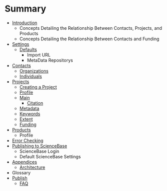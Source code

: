 # Summary

* [Introduction](README.md)
  * Concepts Detailing the Relationship Between Contacts, Projects, and Products
  * Concepts Detailing the Relationship Between Contacts and Funding
* [Settings](settings.md)
  * [Defaults](settings/defaults.md)
    * Import URL
    * MetaData Repositorys
* [Contacts](chapter1.md)
  * [Organizations](chapter1/organizations.md)
  * [Individuals](chapter1/individuals.md)
* [Projects](projects.md)
  * [Creating a Project](projects/creating-an-project-record.md)
  * [Profile](projects/profile.md)
  * [Main](projects/main.md)
    * [Citation](projects/main/citation.md)
  * [Metadata](projects/metadata.md)
  * [Keywords](projects/keywords.md)
  * [Extent](projects/extent.md)
  * [Funding](projects/funding.md)
* [Products](products.md)
  * Profile
* [Error Checking](error-checking.md)
* [Publishing to ScienceBase](exporting-to-sciencebase.md)
  * ScienceBase Login
  * Default ScienceBase Settings
* [Appendices](appendices.md)
  * [Architecture](appendices/architecture.md)
* Glossary
* [Publish](publish.md)
  * [FAQ](publish/faq.md)

